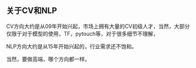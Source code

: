 ## 关于CV和NLP

CV方向大约是从09年开始兴起，市场上拥有大量的CV初级人才，当然，大部分仅限于对于模型的使用，TF，pytouch等，对于很多细节不理解，

NLP方向大约是从15年开始兴起的，行业需求还不饱和。

当然，要做高端，哪个方向都一样。

